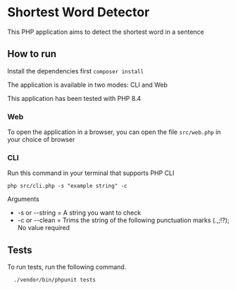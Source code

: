 # Shortest Word Detector

This PHP application aims to detect the shortest word in a sentence

## How to run
Install the dependencies first `composer install`

The application is available in two modes: CLI and Web

This application has been tested with PHP 8.4

### Web
To open the application in a browser, you can open the file `src/web.php` in your choice of browser

### CLI
Run this command in your terminal that supports PHP CLI

`php src/cli.php -s "example string" -c`

Arguments
- -s or --string = A string you want to check
- -c or --clean = Trims the string of the following punctuation marks (.,;!?); No value required


## Tests
To run tests, run the following command.

```bash
  ./vendor/bin/phpunit tests
```